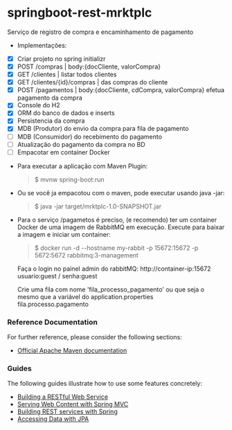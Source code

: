 # springboot-rest-mrktplc
Serviço de registro de compra e encaminhamento de pagamento

* Implementações:
- [X] Criar projeto no spring initializr
- [X] POST /compras | body:{docCliente, valorCompra}
- [X] GET /clientes | listar todos clientes
- [X] GET /clientes/{id}/compras | das compras do cliente
- [X] POST /pagamentos | body:{docCliente, cdCompra, valorCompra} efetua pagamento da compra
- [X] Console do H2
- [X] ORM do banco de dados e inserts
- [X] Persistencia da compra
- [X] MDB (Produtor) do envio da compra para fila de pagamento
- [ ] MDB (Consumidor) do recebimento do pagamento
- [ ] Atualização do pagamento da compra no BD
- [ ] Empacotar em container Docker

* Para executar a aplicação com Maven Plugin:
    > $ mvnw spring-boot:run

* Ou se você ja empacotou com o maven, pode executar usando java -jar:
    > $ java -jar target/mrktplc-1.0-SNAPSHOT.jar

* Para o serviço /pagametos é preciso, (e recomendo) ter um container Docker de uma imagem de RabbitMQ em execução.
  Execute para baixar a imagem e iniciar um container:
    > $ docker run -d --hostname my-rabbit -p 15672:15672 -p 5672:5672 rabbitmq:3-management

  Faça o login no painel admin do rabbitMQ: http://container-ip:15672
    usuario:guest / senha:guest

  Crie uma fila com nome 'fila_processo_pagamento' ou que seja o mesmo que a variável do application.properties fila.processo.pagamento



### Reference Documentation
For further reference, please consider the following sections:

* [Official Apache Maven documentation](https://maven.apache.org/guides/index.html)

### Guides
The following guides illustrate how to use some features concretely:

* [Building a RESTful Web Service](https://spring.io/guides/gs/rest-service/)
* [Serving Web Content with Spring MVC](https://spring.io/guides/gs/serving-web-content/)
* [Building REST services with Spring](https://spring.io/guides/tutorials/bookmarks/)
* [Accessing Data with JPA](https://spring.io/guides/gs/accessing-data-jpa/)
